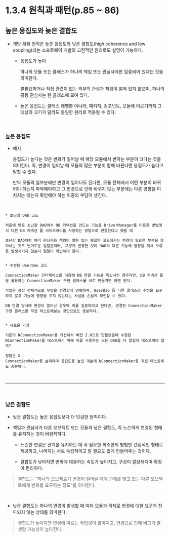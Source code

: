 # 1.3.4 원칙과 패턴(p.85 ~ 86)

## 높은 응집도와 늦은 결합도

- 개방 폐쇄 원칙은 높은 응집도와 낮은 결합도(high coherence and low coupling)라는 소프트웨어 개발의 고전적인 원리로도 설명이 가능하다.
  
  - 응집도가 높다

    하나의 모듈 또는 클래스가 하나의 책임 또는 관심사에만 집중되어 있다는 것을 의미한다.

    불필요하거나 직접 관련이 없는 외부의 관심과 책임이 얽혀 있지 않으며, 하나의 공통 관심사는 한 클래스에 모여 있다.

  - 높은 응집도는 클래스 레벨뿐 아니라, 패키지, 컴포넌트, 모듈에 이르기까지 그 대상의 크기가 달라도 동일한 원리로 적용될 수 있다.

<br />

### 높은 응집도

  - 예시
    
    응집도가 높다는 것은 변화가 일어날 때 해당 모듈에서 변하는 부분이 크다는 것을 의미한다.
    즉, 변경이 일어날 때 모듈의 많은 부분이 함께 바뀐다면 응집도가 높다고 말할 수 있다.

    만약 모듈의 일부분에만 변경이 일어나도 된다면, 모듈 전체에서 어떤 부분이 바뀌어야 하는지 파악해야하고 그 변경으로 인해 바뀌지 않는 부분에는 다른 영향을 미치지는 않는지 확인해야 하는 이중의 부담이 생긴다.

<br />

```
* 초난감 DAO 코드

처음에 만든 초난감 DAO에서 DB 커넥션을 만드는 기능을 DriverManager를 이용한 방법에서 다른 DB 커넥션 풀 라이브러리를 사용하는 방법으로 변경한다고 했을 때

초난감 DAO처럼 여러 관심사와 책임이 얽혀 있는 복잡한 코드에서는 변경이 필요한 부분을 찾아내는 것도 번거로운 일일뿐더러, 그렇게 변경한 것이 DAO의 다른 기능에 영향을 줘서 오류를 발생시키지 않는지 일일이 확인해야 한다.


* 수정된 UserDao 코드

ConnectionMaker 인터페이스를 이용해 DB 연결 기능을 독립시킨 경우라면, DB 커넥션 풀을 활용하는 ConnectionMaker 구현 클래스를 새로 만들기만 하면 된다. 

작업은 항상 전체적으로 무엇을 변경할지 명확하며, UserDao 등 다른 클래스의 수정을 요구하지 않고 기능에 영향을 주지 않는다는 사실을 손쉽게 확인할 수 있다. 

DB 연결 방식에 변경이 일어난 경우에 이를 검증하려고 한다면, 변경한 ConnectionMaker 구현 클래스를 직접 테스트해보는 것만으로도 충분하다. 


* 새로운 가정

기존의 NConnectionMaker를 개선해서 버전 2.0으로 만들었을때 수정된 NConnectionMaker를 테스트하기 위해 이를 사용하는 모든 DAO를 다 일일이 테스트해야 할까? 

정답은 X
ConnectionMaker를 분리하여 응집도를 높인 덕분에 NConnectionMaker를 직접 테스트해도 충분하다. 
```

<br />
<hr />
<br />

### 낮은 결합도

- 낮은 결합도는 높은 응집도보다 더 민감한 원칙이다.
- 책임과 관심사가 다른 오브젝트 또는 모듈과 낮은 결합도, 즉 느슨하게 연결된 형태를 유지하는 것이 바람직하다.

  - 느슨한 연결은 관계를 유지하는 데 꼭 필요한 최소한의 방법만 간접적인 형태로 제공하고, 나머지는 서로 독립적이고 알 필요도 없게 만들어주는 것이다.

  - 결합도가 낮아지면 변화에 대응하는 속도가 높아지고, 구성이 깔끔해지며 확장이 편리하다.

> 결합도는 "하나의 오브젝트가 변경이 일어날 때에 관계를 맺고 있는 다른 오브젝트에게 변화를 요구하는 정도"를 의미한다.

<br />

- 낮은 결합도는 하나의 변경이 발생할 때 여타 모듈과 객체로 변경에 대한 요구가 전파되지 않는 상태를 의미한다.

> 결합도가 높아지면 변경에 따르는 작업량이 많아지고, 변경으로 인해 버그가 발생할 가능성이 높아진다.


